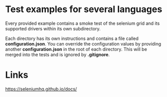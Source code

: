 # Test examples for several languages
Every provided example contains a smoke test of the selenium grid and its supported drivers within its own subdirectory.  

Each directory has its own instructions and contains a file called **configuration.json**.
You can override the configuration values by providing another **configuration.json** in the root of each directory. This will be merged into the tests and is ignored by **.gitignore**.

# Links
https://seleniumhq.github.io/docs/  
